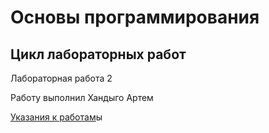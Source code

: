 # Основы программирования
## Цикл лабораторных работ
Лабораторная работа 2

Работу выполнил Хандыго Артем

[Указания к работам](resources/directions.md)ы
